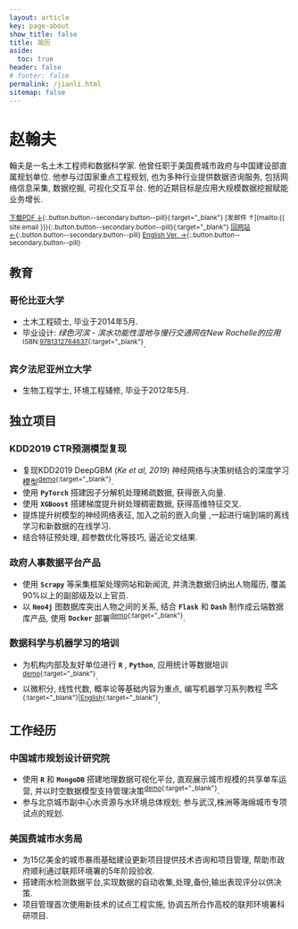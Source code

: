 ```yaml
---
layout: article
key: page-about
show_title: false
title: 简历
aside:
  toc: true
header: false
# footer: false
permalink: /jianli.html
sitemap: false
---
```

# 赵翰夫

翰夫是一名土木工程师和数据科学家. 他曾任职于美国费城市政府与中国建设部直属规划单位. 他参与过国家重点工程规划, 也为多种行业提供数据咨询服务, 包括网络信息采集, 数据挖掘, 可视化交互平台. 他的近期目标是应用大规模数据挖掘赋能业务增长.

<sup>[下载PDF ↓](/assets/赵翰夫_简历.pdf){:.button.button--secondary.button--pill}{:target="_blank"} [发邮件 ↑](mailto:{{ site.email }}){:.button.button--secondary.button--pill}{:target="_blank"} [回网站 ←](/){:.button.button--secondary.button--pill} [English Ver. →](/resume.html){:.button.button--secondary.button--pill}</sup>

## 教育

### 哥伦比亚大学
- 土木工程硕士, 毕业于2014年5月.
- 毕业设计: _绿色河滨 - 滨水功能性湿地与慢行交通网在New Rochelle的应用_ <sup>ISBN:[9781312764637](http://www.lulu.com/us/en/shop/urban-design-lab/alternative-futures-for-new-rochelle/ebook/product-21958564.html){:target="_blank"}</sup>.


### 宾夕法尼亚州立大学
- 生物工程学士, 环境工程辅修, 毕业于2012年5月.

## 独立项目

### KDD2019 CTR预测模型复现
- 复现KDD2019 DeepGBM (_Ke et al, 2019_) 神经网络与决策树结合的深度学习模型<sup>[demo](https://www.kaggle.com/hanfuzhao/deepgbm-script){:target="_blank"}</sup>.
- 使用 __`PyTorch`__ 搭建因子分解机处理稀疏数据, 获得嵌入向量.
- 使用 __`XGBoost`__ 搭建梯度提升树处理稠密数据, 获得高维特征交叉.
- 提炼提升树模型的神经网络表征, 加入之前的嵌入向量 ,一起进行端到端的离线学习和新数据的在线学习.
- 结合特征预处理, 超参数优化等技巧, 逼近论文结果.

### 政府人事数据平台产品
- 使用 __`Scrapy`__ 等采集框架处理网站和新闻流, 并清洗数据归纳出人物履历, 覆盖90%以上的副部级及以上官员.
- 以 __`Neo4j`__ 图数据库突出人物之间的关系, 结合 __`Flask`__ 和 __`Dash`__ 制作成云端数据库产品, 使用 __`Docker`__ 部署<sup>[demo](https://plenum-demo.hanfu.us/){:target="_blank"}</sup>.


### 数据科学与机器学习的培训
- 为机构内部及友好单位进行 __`R`__ , __`Python`__, 应用统计等数据培训<sup>[demo](/data/R-Introduction){:target="_blank"}</sup>.
- 以微积分, 线性代数, 概率论等基础内容为重点, 编写机器学习系列教程 <sup>[中文](https://zh.vintageml.com){:target="_blank"}|[English](https://en.vintageml.com){:target="_blank"}</sup>.

## 工作经历

### 中国城市规划设计研究院
- 使用 __`R`__ 和 __`MongoDB`__ 搭建地理数据可视化平台, 直观展示城市规模的共享单车运营, 并以时空数据模型支持管理决策<sup>[demo](https://geodash-demo.hanfu.us/){:target="_blank"}</sup>.
- 参与北京城市副中心水资源与水环境总体规划; 参与武汉,株洲等海绵城市专项试点的规划.

### 美国费城市水务局
- 为15亿美金的城市暴雨基础建设更新项目提供技术咨询和项目管理, 帮助市政府顺利通过联邦环境署的5年阶段验收.
- 搭建雨水检测数据平台,实现数据的自动收集,处理,备份,输出表现评分以供决策.
- 项目管理首次使用新技术的试点工程实施, 协调五所合作高校的联邦环境署科研项目.
